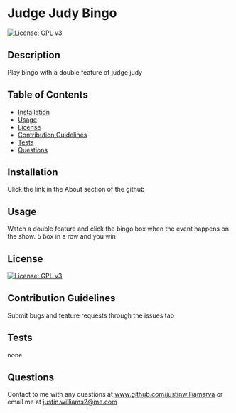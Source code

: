 # Judge Judy Bingo
[![License: GPL v3](https://img.shields.io/badge/License-GPLv3-blue.svg)](https://www.gnu.org/licenses/gpl-3.0)
## Description
Play bingo with a double feature of judge judy
## Table of Contents
* [Installation](#installation)
* [Usage](#usage)
* [License](#license)
* [Contribution Guidelines](#contribute)
* [Tests](#tests)
* [Questions](#questions)
## Installation
Click the link in the About section of the github
## Usage
Watch a double feature and click the bingo box when the event happens on the show. 5 box in a row and you win
## License
[![License: GPL v3](https://img.shields.io/badge/License-GPLv3-blue.svg)](https://www.gnu.org/licenses/gpl-3.0)
<a name="contribute"></a>
## Contribution Guidelines
Submit bugs and feature requests through the issues tab
## Tests
none
## Questions
Contact to me with any questions at www.github.com/justinwilliamsrva or email me at justin.williams2@me.com